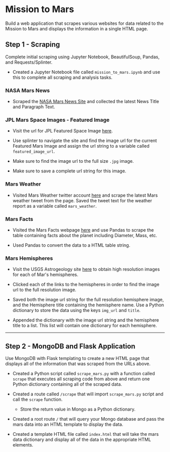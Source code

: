 # Mission to Mars
Build a web application that scrapes various websites for data related to the Mission to Mars and displays the information in a single HTML page. 

## Step 1 - Scraping

Complete initial scraping using Jupyter Notebook, BeautifulSoup, Pandas, and Requests/Splinter.

* Created a Jupyter Notebook file called `mission_to_mars.ipynb` and use this to complete all scraping and analysis tasks. 

### NASA Mars News

* Scraped the [NASA Mars News Site](https://mars.nasa.gov/news/) and collected the latest News Title and Paragraph Text. 

### JPL Mars Space Images - Featured Image

* Visit the url for JPL Featured Space Image [here](https://www.jpl.nasa.gov/spaceimages/?search=&category=Mars).

* Use splinter to navigate the site and find the image url for the current Featured Mars Image and assign the url string to a variable called `featured_image_url`.

* Make sure to find the image url to the full size `.jpg` image.

* Make sure to save a complete url string for this image.

### Mars Weather

* Visited Mars Weather twitter account [here](https://twitter.com/marswxreport?lang=en) and scrape the latest Mars weather tweet from the page. Saved the tweet text for the weather report as a variable called `mars_weather`.

### Mars Facts

* Visited the Mars Facts webpage [here](https://space-facts.com/mars/) and use Pandas to scrape the table containing facts about the planet including Diameter, Mass, etc.

* Used Pandas to convert the data to a HTML table string.

### Mars Hemispheres

* Visit the USGS Astrogeology site [here](https://astrogeology.usgs.gov/search/results?q=hemisphere+enhanced&k1=target&v1=Mars) to obtain high resolution images for each of Mar's hemispheres.

* Clicked each of the links to the hemispheres in order to find the image url to the full resolution image.

* Saved both the image url string for the full resolution hemisphere image, and the Hemisphere title containing the hemisphere name. Use a Python dictionary to store the data using the keys `img_url` and `title`.

* Appended the dictionary with the image url string and the hemisphere title to a list. This list will contain one dictionary for each hemisphere.
- - -

## Step 2 - MongoDB and Flask Application

Use MongoDB with Flask templating to create a new HTML page that displays all of the information that was scraped from the URLs above.

* Created a Python script called `scrape_mars.py` with a function called `scrape` that executes all scraping code from above and return one Python dictionary containing all of the scraped data.

* Created a route called `/scrape` that will import `scrape_mars.py` script and call the `scrape` function.

  * Store the return value in Mongo as a Python dictionary.

* Created a root route `/` that will query your Mongo database and pass the mars data into an HTML template to display the data.

* Created a template HTML file called `index.html` that will take the mars data dictionary and display all of the data in the appropriate HTML elements. 
